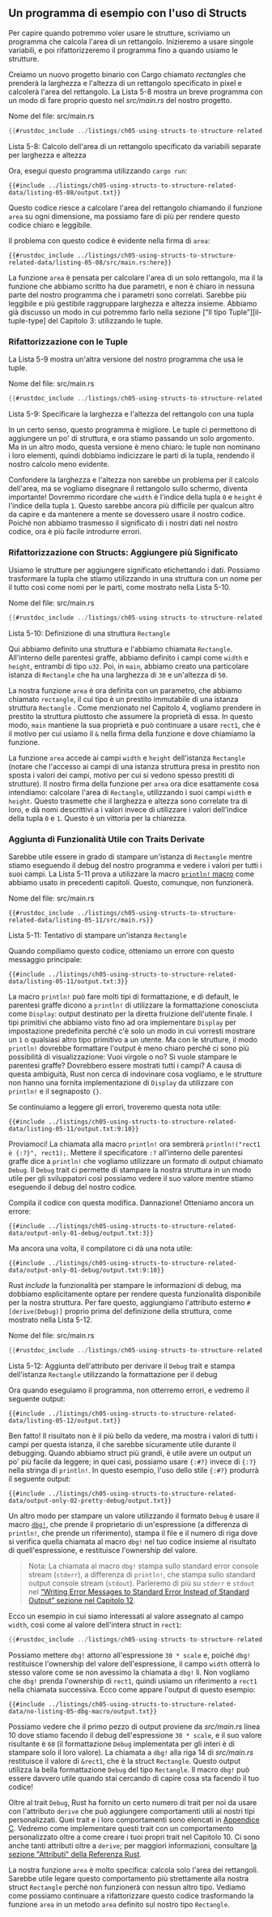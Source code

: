 ## Un programma di esempio con l'uso di Structs

Per capire quando potremmo voler usare le strutture, scriviamo un programma che
calcola l'area di un rettangolo. Inizieremo a usare singole variabili,
e poi rifattorizzeremo il programma fino a quando usiamo le strutture.

Creiamo un nuovo progetto binario con Cargo chiamato *rectangles* che prenderà
la larghezza e l'altezza di un rettangolo specificato in pixel e calcolerà l'area
del rettangolo. La Lista 5-8 mostra un breve programma con un modo di fare
proprio questo nel *src/main.rs* del nostro progetto.

<span class="filename">Nome del file: src/main.rs</span>

```rust
{{#rustdoc_include ../listings/ch05-using-structs-to-structure-related-data/listing-05-08/src/main.rs:all}}
```

<span class="caption">Lista 5-8: Calcolo dell'area di un rettangolo
specificato da variabili separate per larghezza e altezza</span>

Ora, esegui questo programma utilizzando `cargo run`:

```console
{{#include ../listings/ch05-using-structs-to-structure-related-data/listing-05-08/output.txt}}
```

Questo codice riesce a calcolare l'area del rettangolo chiamando il
funzione `area` su ogni dimensione, ma possiamo fare di più per rendere questo codice chiaro
e leggibile.

Il problema con questo codice è evidente nella firma di `area`:

```rust,ignore
{{#rustdoc_include ../listings/ch05-using-structs-to-structure-related-data/listing-05-08/src/main.rs:here}}
```

La funzione `area` è pensata per calcolare l'area di un solo rettangolo, ma il
la funzione che abbiamo scritto ha due parametri, e non è chiaro in nessuna parte del nostro
programma che i parametri sono correlati. Sarebbe più leggibile e più
gestibile raggruppare larghezza e altezza insieme. Abbiamo già discusso un modo
in cui potremmo farlo nella sezione [“Il tipo Tuple”][il-tuple-type]<!-- ignore -->
del Capitolo 3: utilizzando le tuple.

### Rifattorizzazione con le Tuple

La Lista 5-9 mostra un'altra versione del nostro programma che usa le tuple.

<span class="filename">Nome del file: src/main.rs</span>

```rust
{{#rustdoc_include ../listings/ch05-using-structs-to-structure-related-data/listing-05-09/src/main.rs}}
```

<span class="caption">Lista 5-9: Specificare la larghezza e l'altezza del
rettangolo con una tupla</span>

In un certo senso, questo programma è migliore. Le tuple ci permettono di aggiungere un po' di struttura, e
ora stiamo passando un solo argomento. Ma in un altro modo, questa versione è meno
chiaro: le tuple non nominano i loro elementi, quindi dobbiamo indicizzare le parti di
la tupla, rendendo il nostro calcolo meno evidente.

Confondere la larghezza e l'altezza non sarebbe un problema per il calcolo dell'area, ma se
vogliamo disegnare il rettangolo sullo schermo, diventa importante! Dovremmo
ricordare che `width` è l'indice della tupla `0` e `height` è l'indice della tupla
`1`. Questo sarebbe ancora più difficile per qualcun altro da capire e da mantenere a
mente se dovessero usare il nostro codice. Poiché non abbiamo trasmesso il significato di
i nostri dati nel nostro codice, ora è più facile introdurre errori.

### Rifattorizzazione con Structs: Aggiungere più Significato

Usiamo le strutture per aggiungere significato etichettando i dati. Possiamo trasformare la tupla
che stiamo utilizzando in una struttura con un nome per il tutto così come nomi per le
parti, come mostrato nella Lista 5-10.

<span class="filename">Nome del file: src/main.rs</span>

```rust
{{#rustdoc_include ../listings/ch05-using-structs-to-structure-related-data/listing-05-10/src/main.rs}}
```

<span class="caption">Lista 5-10: Definizione di una struttura `Rectangle`</span>

Qui abbiamo definito una struttura e l'abbiamo chiamata `Rectangle`. All'interno delle parentesi graffe,
abbiamo definito i campi come `width` e `height`, entrambi di tipo `u32`. Poi, in `main`, abbiamo creato una particolare istanza di `Rectangle`
che ha una larghezza di `30` e un'altezza di `50`.

La nostra funzione `area` è ora definita con un parametro, che abbiamo chiamato
`rectangle`, il cui tipo è un prestito immutabile di una istanza struttura `Rectangle`
. Come menzionato nel Capitolo 4, vogliamo prendere in prestito la struttura piuttosto che
assumere la proprietà di essa. In questo modo, `main` mantiene la sua proprietà e può continuare
a usare `rect1`, che è il motivo per cui usiamo il `&` nella firma della funzione e
dove chiamiamo la funzione.

La funzione `area` accede ai campi `width` e `height` dell'istanza `Rectangle`
(notare che l'accesso ai campi di una istanza struttura presa in prestito non
sposta i valori dei campi, motivo per cui si vedono spesso prestiti di strutture). Il nostro
firma della funzione per `area` ora dice esattamente cosa intendiamo: calcolare l'area
di `Rectangle`, utilizzando i suoi campi `width` e `height`. Questo trasmette che il
larghezza e altezza sono correlate tra di loro, e dà nomi descrittivi a
i valori invece di utilizzare i valori dell'indice della tupla `0` e `1`. Questo è un
vittoria per la chiarezza.

### Aggiunta di Funzionalità Utile con Traits Derivate

Sarebbe utile essere in grado di stampare un'istanza di `Rectangle` mentre stiamo
eseguendo il debug del nostro programma e vedere i valori per tutti i suoi campi. La Lista 5-11 prova
a utilizzare la macro [`println!` macro][println]<!-- ignore --> come abbiamo usato in
precedenti capitoli. Questo, comunque, non funzionerà.

<span class="filename">Nome del file: src/main.rs</span>

```rust,ignore,does_not_compile
{{#rustdoc_include ../listings/ch05-using-structs-to-structure-related-data/listing-05-11/src/main.rs}}
```

<span class="caption">Lista 5-11: Tentativo di stampare un'istanza `Rectangle`
</span>

Quando compiliamo questo codice, otteniamo un errore con questo messaggio principale:

```text
{{#include ../listings/ch05-using-structs-to-structure-related-data/listing-05-11/output.txt:3}}
```

La macro `println!` può fare molti tipi di formattazione, e di default, le parentesi graffe dicono a `println!` di utilizzare la formattazione conosciuta come `Display`: output destinato
per la diretta fruizione dell'utente finale. I tipi primitivi che abbiamo visto fino ad ora
implementare `Display` per impostazione predefinita perché c'è solo un modo in cui vorresti mostrare
un `1` o qualsiasi altro tipo primitivo a un utente. Ma con le strutture, il modo
`println!` dovrebbe formattare l'output è meno chiaro perché ci sono più
possibilità di visualizzazione: Vuoi virgole o no? Si vuole stampare le
parentesi graffe? Dovrebbero essere mostrati tutti i campi? A causa di questa ambiguità, Rust
non cerca di indovinare cosa vogliamo, e le strutture non hanno una fornita
implementazione di `Display` da utilizzare con `println!` e il segnaposto `{}`.

Se continuiamo a leggere gli errori, troveremo questa nota utile:

```text
{{#include ../listings/ch05-using-structs-to-structure-related-data/listing-05-11/output.txt:9:10}}
```

Proviamoci! La chiamata alla macro `println!` ora sembrerà `println!("rect1 è
{:?}", rect1);`. Mettere il specificatore `:?` all'interno delle parentesi graffe dice
a `println!` che vogliamo utilizzare un formato di output chiamato `Debug`. Il `Debug` trait
ci permette di stampare la nostra struttura in un modo utile per gli sviluppatori così possiamo
vedere il suo valore mentre stiamo eseguendo il debug del nostro codice.

Compila il codice con questa modifica. Dannazione! Otteniamo ancora un errore:

```text
{{#include ../listings/ch05-using-structs-to-structure-related-data/output-only-01-debug/output.txt:3}}
```

Ma ancora una volta, il compilatore ci dà una nota utile:

```text
{{#include ../listings/ch05-using-structs-to-structure-related-data/output-only-01-debug/output.txt:9:10}}
```

Rust *include* la funzionalità per stampare le informazioni di debug, ma
dobbiamo esplicitamente optare per rendere questa funzionalità disponibile per la nostra struttura.
Per fare questo, aggiungiamo l'attributo esterno `#[derive(Debug)]` proprio prima del
definizione della struttura, come mostrato nella Lista 5-12.

<span class="filename">Nome del file: src/main.rs</span>

```rust
{{#rustdoc_include ../listings/ch05-using-structs-to-structure-related-data/listing-05-12/src/main.rs}}
```

<span class="caption">Lista 5-12: Aggiunta dell'attributo per derivare il `Debug`
trait e stampa dell'istanza `Rectangle` utilizzando la formattazione per il debug</span>

Ora quando eseguiamo il programma, non otterremo errori, e vedremo il
seguente output:

```console
{{#include ../listings/ch05-using-structs-to-structure-related-data/listing-05-12/output.txt}}
```
Ben fatto! Il risultato non è il più bello da vedere, ma mostra i valori di tutti i campi
per questa istanza, il che sarebbe sicuramente utile durante il debugging. Quando abbiamo
struct più grandi, è utile avere un output un po' più facile da leggere; in
quei casi, possiamo usare `{:#?}` invece di `{:?}` nella stringa di `println!`. In
questo esempio, l'uso dello stile `{:#?}` produrrà il seguente output:

```console
{{#include ../listings/ch05-using-structs-to-structure-related-data/output-only-02-pretty-debug/output.txt}}
```

Un altro modo per stampare un valore utilizzando il formato `Debug` è usare il
macro [`dbg!`][dbg]<!-- ignore -->, che prende il proprietario di un'espressione (a differenza 
di `println!`, che prende un riferimento), stampa il file e il numero di riga dove 
si verifica quella chiamata al macro `dbg!` nel tuo codice insieme al risultato 
di quell'espressione, e restituisce l'ownership del valore.

> Nota: La chiamata al macro `dbg!` stampa sullo standard error console stream
> (`stderr`), a differenza di `println!`, che stampa sullo standard output
> console stream (`stdout`). Parleremo di più su `stderr` e `stdout` nel
> [“Writing Error Messages to Standard Error Instead of Standard Output”
> sezione nel Capitolo 12][err]<!-- ignore -->.

Ecco un esempio in cui siamo interessati al valore assegnato al campo
`width`, così come al valore dell'intera struct in `rect1`:

```rust
{{#rustdoc_include ../listings/ch05-using-structs-to-structure-related-data/no-listing-05-dbg-macro/src/main.rs}}
```

Possiamo mettere `dbg!` attorno all'espressione `30 * scale` e, poiché `dbg!`
restituisce l'ownership del valore dell'espressione, il campo `width` otterrà lo
stesso valore come se non avessimo la chiamata a `dbg!` lì. Non vogliamo che `dbg!`
prenda l'ownership di `rect1`, quindi usiamo un riferimento a `rect1` nella chiamata successiva.
Ecco come appare l'output di questo esempio:

```console
{{#include ../listings/ch05-using-structs-to-structure-related-data/no-listing-05-dbg-macro/output.txt}}
```

Possiamo vedere che il primo pezzo di output proviene da *src/main.rs* linea 10 dove stiamo
facendo il debug dell'espressione `30 * scale`, e il suo valore risultante è `60` (il
formattazione `Debug` implementata per gli interi è di stampare solo il loro valore). La
chiamata a `dbg!` alla riga 14 di *src/main.rs* restituisce il valore di `&rect1`, che è
la struct `Rectangle`. Questo output utilizza la bella formattazione `Debug` del
tipo `Rectangle`. Il macro `dbg!` può essere davvero utile quando stai cercando di
capire cosa sta facendo il tuo codice!

Oltre al trait `Debug`, Rust ha fornito un certo numero di trait per noi
da usare con l'attributo `derive` che può aggiungere comportamenti utili ai nostri tipi personalizzati. Quei trait e i loro comportamenti sono elencati in [Appendice C][app-c]<!--
ignore -->. Vedremo come implementare questi trait con un comportamento personalizzato oltre a come creare i tuoi propri trait nel Capitolo 10. Ci sono anche tanti
attributi oltre a `derive`; per maggiori informazioni, consultare [la sezione "Attributi"
della Referenza Rust][attributes].

La nostra funzione `area` è molto specifica: calcola solo l'area dei rettangoli.
Sarebbe utile legare questo comportamento più strettamente alla nostra struct `Rectangle`
perché non funzionerà con nessun altro tipo. Vediamo come possiamo continuare a
rifattorizzare questo codice trasformando la funzione `area` in un metodo `area`
definito sul nostro tipo `Rectangle`.

[the-tuple-type]: ch03-02-data-types.html#the-tuple-type
[app-c]: appendix-03-derivable-traits.md
[println]: ../std/macro.println.html
[dbg]: ../std/macro.dbg.html
[err]: ch12-06-writing-to-stderr-instead-of-stdout.html
[attributes]: ../reference/attributes.html

